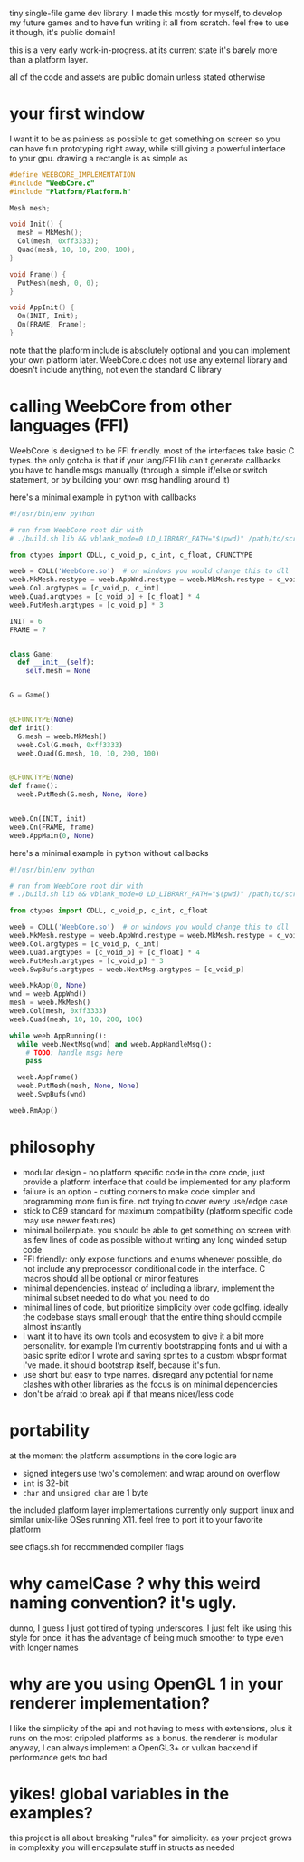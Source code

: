 tiny single-file game dev library. I made this mostly for myself, to develop my future games and to
have fun writing it all from scratch. feel free to use it though, it's public domain!

this is a very early work-in-progress. at its current state it's barely more than a platform layer.

all of the code and assets are public domain unless stated otherwise

# your first window

I want it to be as painless as possible to get something on screen so you can have fun prototyping
right away, while still giving a powerful interface to your gpu. drawing a rectangle is as simple as

```c
#define WEEBCORE_IMPLEMENTATION
#include "WeebCore.c"
#include "Platform/Platform.h"

Mesh mesh;

void Init() {
  mesh = MkMesh();
  Col(mesh, 0xff3333);
  Quad(mesh, 10, 10, 200, 100);
}

void Frame() {
  PutMesh(mesh, 0, 0);
}

void AppInit() {
  On(INIT, Init);
  On(FRAME, Frame);
}
```

note that the platform include is absolutely optional and you can implement your own platform later.
WeebCore.c does not use any external library and doesn't include anything, not even the standard C
library

# calling WeebCore from other languages (FFI)

WeebCore is designed to be FFI friendly. most of the interfaces take basic C types. the only gotcha
is that if your lang/FFI lib can't generate callbacks you have to handle msgs manually (through
a simple if/else or switch statement, or by building your own msg handling around it)

here's a minimal example in python with callbacks

```py
#!/usr/bin/env python

# run from WeebCore root dir with
# ./build.sh lib && vblank_mode=0 LD_LIBRARY_PATH="$(pwd)" /path/to/script.py

from ctypes import CDLL, c_void_p, c_int, c_float, CFUNCTYPE

weeb = CDLL('WeebCore.so')  # on windows you would change this to dll
weeb.MkMesh.restype = weeb.AppWnd.restype = weeb.MkMesh.restype = c_void_p
weeb.Col.argtypes = [c_void_p, c_int]
weeb.Quad.argtypes = [c_void_p] + [c_float] * 4
weeb.PutMesh.argtypes = [c_void_p] * 3

INIT = 6
FRAME = 7


class Game:
  def __init__(self):
    self.mesh = None


G = Game()


@CFUNCTYPE(None)
def init():
  G.mesh = weeb.MkMesh()
  weeb.Col(G.mesh, 0xff3333)
  weeb.Quad(G.mesh, 10, 10, 200, 100)


@CFUNCTYPE(None)
def frame():
  weeb.PutMesh(G.mesh, None, None)


weeb.On(INIT, init)
weeb.On(FRAME, frame)
weeb.AppMain(0, None)
```

here's a minimal example in python without callbacks

```py
#!/usr/bin/env python

# run from WeebCore root dir with
# ./build.sh lib && vblank_mode=0 LD_LIBRARY_PATH="$(pwd)" /path/to/script.py

from ctypes import CDLL, c_void_p, c_int, c_float

weeb = CDLL('WeebCore.so')  # on windows you would change this to dll
weeb.MkMesh.restype = weeb.AppWnd.restype = weeb.MkMesh.restype = c_void_p
weeb.Col.argtypes = [c_void_p, c_int]
weeb.Quad.argtypes = [c_void_p] + [c_float] * 4
weeb.PutMesh.argtypes = [c_void_p] * 3
weeb.SwpBufs.argtypes = weeb.NextMsg.argtypes = [c_void_p]

weeb.MkApp(0, None)
wnd = weeb.AppWnd()
mesh = weeb.MkMesh()
weeb.Col(mesh, 0xff3333)
weeb.Quad(mesh, 10, 10, 200, 100)

while weeb.AppRunning():
  while weeb.NextMsg(wnd) and weeb.AppHandleMsg():
    # TODO: handle msgs here
    pass

  weeb.AppFrame()
  weeb.PutMesh(mesh, None, None)
  weeb.SwpBufs(wnd)

weeb.RmApp()
```

# philosophy

* modular design - no platform specific code in the core code, just provide a platform interface
  that could be implemented for any platform
* failure is an option - cutting corners to make code simpler and programming more fun is fine.
  not trying to cover every use/edge case
* stick to C89 standard for maximum compatibility (platform specific code may use newer features)
* minimal boilerplate. you should be able to get something on screen with as few lines of code as
  possible without writing any long winded setup code
* FFI friendly: only expose functions and enums whenever possible, do not include any preprocessor
  conditional code in the interface.  C macros should all be optional or minor features
* minimal dependencies. instead of including a library, implement the minimal subset needed to do
  what you need to do
* minimal lines of code, but prioritize simplicity over code golfing. ideally the codebase stays
  small enough that the entire thing should compile almost instantly
* I want it to have its own tools and ecosystem to give it a bit more personality. for example I'm
  currently bootstrapping fonts and ui with a basic sprite editor I wrote and saving sprites to a
  custom wbspr format I've made. it should bootstrap itself, because it's fun.
* use short but easy to type names. disregard any potential for name clashes with other libraries
  as the focus is on minimal dependencies
* don't be afraid to break api if that means nicer/less code

# portability
at the moment the platform assumptions in the core logic are

* signed integers use two's complement and wrap around on overflow
* `int` is 32-bit
* `char` and `unsigned char` are 1 byte

the included platform layer implementations currently only support linux and similar unix-like OSes
running X11. feel free to port it to your favorite platform

see cflags.sh for recommended compiler flags

# why camelCase ? why this weird naming convention? it's ugly.
dunno, I guess I just got tired of typing underscores. I just felt like using this style for once.
it has the advantage of being much smoother to type even with longer names

# why are you using OpenGL 1 in your renderer implementation?
I like the simplicity of the api and not having to mess with extensions, plus it runs on the most
crippled platforms as a bonus. the renderer is modular anyway, I can always implement a OpenGL3+ or
vulkan backend if performance gets too bad

# yikes! global variables in the examples?
this project is all about breaking "rules" for simplicity. as your project grows in complexity you
will encapsulate stuff in structs as needed
